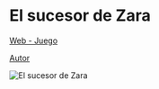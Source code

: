 # El sucesor de Zara
 
[Web - Juego](https://vivirenremoto.github.io/el_succesor/)

[Autor](https://twitter.com/comandogdev)

![El sucesor de Zara](https://vivirenremoto.github.io/el_succesor/static/cover.png)
